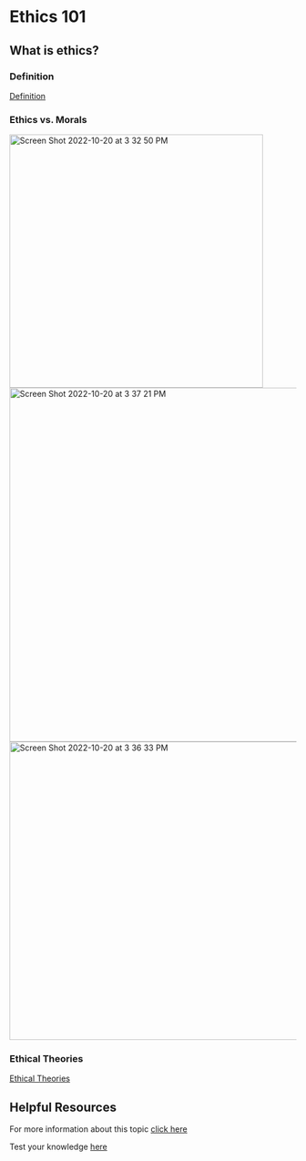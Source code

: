 # Ethics 101


## What is ethics?

### Definition

[Definition](https://www.canada.ca/en/treasury-board-secretariat/services/values-ethics/code/what-is-ethics.html) 
   
### Ethics vs. Morals

<img width="445" alt="Screen Shot 2022-10-20 at 3 32 50 PM" src="https://user-images.githubusercontent.com/85142599/197042434-f143615f-0ecb-4ed6-a65c-df8da8b0b381.png">


<img width="622" alt="Screen Shot 2022-10-20 at 3 37 21 PM" src="https://user-images.githubusercontent.com/85142599/197042743-8b8e0521-94e1-42e4-b63d-2b3313592f14.png">


<img width="524" alt="Screen Shot 2022-10-20 at 3 36 33 PM" src="https://user-images.githubusercontent.com/85142599/197042679-531dc8dd-050d-4911-98bf-da8b6bc2a8ff.png">


### Ethical Theories
  
[Ethical Theories](https://pagecentertraining.psu.edu/public-relations-ethics/introduction-to-public-relations-ethics/lesson-1/ethical-theories/)


## Helpful Resources

For more information about this topic [click here](Ethics_101.md)

Test your knowledge [here](https://docs.google.com/forms/d/e/1FAIpQLSfUZ4fo5-T-pPzUzFl08BnNfH5iAV1RK0hxpqp8MGAOlYaPMQ/viewform?usp=pp_url)
